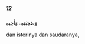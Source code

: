 ##### 12

<span class="ayah">وَصَٰحِبَتِهِۦ وَأَخِيهِ</span>

<span class="ayah_translation">dan isterinya dan saudaranya,</span>
